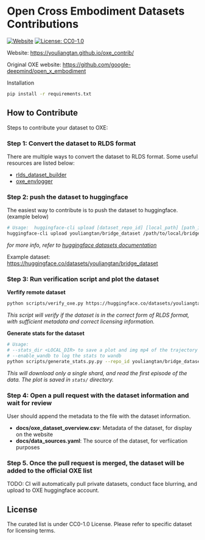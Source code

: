 # Open Cross Embodiment Datasets Contributions

[![Website](https://img.shields.io/website-up-down-green-red/https/youliangtan.github.io/oxe_contrib/)](https://youliangtan.github.io/oxe_contrib/)
[![License: CC0-1.0](https://img.shields.io/badge/License-CC0_1.0-lightgrey.svg)](http://creativecommons.org/publicdomain/zero/1.0/)

Website: https://youliangtan.github.io/oxe_contrib/

Original OXE website: https://github.com/google-deepmind/open_x_embodiment

Installation

```bash
pip install -r requirements.txt
```

## How to Contribute

Steps to contribute your dataset to OXE:

### Step 1: Convert the dataset to RLDS format

There are multiple ways to convert the dataset to RLDS format. Some useful resources are listed below:
 - [rlds_dataset_builder](https://github.com/kpertsch/rlds_dataset_builder)
 - [oxe_envlogger](https://github.com/rail-berkeley/oxe_envlogger)

### Step 2: push the dataset to huggingface

The easiest way to contribute is to push the dataset to huggingface. (example below)
```bash
# Usage:  huggingface-cli upload [dataset_repo_id] [local_path] [path_in_repo] --repo-type dataset
huggingface-cli upload youliangtan/bridge_dataset /path/to/local/bridge_dataset --repo-type dataset
```

*for more info, refer to [huggingface datasets documentation](https://huggingface.co/docs/datasets/v2.20.0/en/share#share-a-dataset-using-the-cli)*

Example dataset: https://huggingface.co/datasets/youliangtan/bridge_dataset

### Step 3: Run verification script and plot the dataset

**Verfify remote dataset**
```bash
python scripts/verify_oxe.py https://huggingface.co/datasets/youliangtan/bridge_dataset
```

*This script will verify if the dataset is in the correct form of RLDS format, with sufficient metadata and correct licensing information.*

**Generate stats for the dataset**
```bash
# Usage:
# --stats_dir <LOCAL_DIR> to save a plot and img mp4 of the trajectory
# --enable_wandb to log the stats to wandb
python scripts/generate_stats.py.py --repo_id youliangtan/bridge_dataset --stats_dir stats/
```

*This will download only a single shard, and read the first episode of the data. The plot is saved in `stats/` directory.*

### Step 4: Open a pull request with the dataset information and wait for review

User should append the metadata to the file with the dataset information.
 - **docs/oxe_dataset_overview.csv**: Metadata of the dataset, for display on the website
 - **docs/data_sources.yaml**: The source of the dataset, for verfiication purposes

### Step 5. Once the pull request is merged, the dataset will be added to the official OXE list

TODO: CI will automatically pull private datasets, conduct face blurring, and upload to OXE huggingface account.

## License

The curated list is under CC0-1.0 License. Please refer to specific dataset for licensing terms. 
